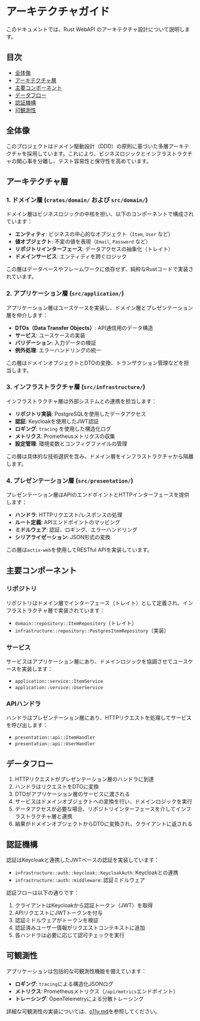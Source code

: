 # アーキテクチャガイド

このドキュメントでは、Rust WebAPI のアーキテクチャ設計について説明します。

## 目次

- [全体像](#全体像)
- [アーキテクチャ層](#アーキテクチャ層)
- [主要コンポーネント](#主要コンポーネント)
- [データフロー](#データフロー)
- [認証機構](#認証機構)
- [可観測性](#可観測性)

## 全体像

このプロジェクトはドメイン駆動設計（DDD）の原則に基づいた多層アーキテクチャを採用しています。これにより、ビジネスロジックとインフラストラクチャの関心事を分離し、テスト容易性と保守性を高めています。

## アーキテクチャ層

### 1. ドメイン層 (`crates/domain/` および `src/domain/`)

ドメイン層はビジネスロジックの中核を担い、以下のコンポーネントで構成されています：

- **エンティティ**: ビジネスの中心的なオブジェクト（`Item`, `User` など）
- **値オブジェクト**: 不変の値を表現（`Email`, `Password` など）
- **リポジトリインターフェース**: データアクセスの抽象化（トレイト）
- **ドメインサービス**: エンティティを跨ぐロジック

この層はデータベースやフレームワークに依存せず、純粋なRustコードで実装されています。

### 2. アプリケーション層 (`src/application/`)

アプリケーション層はユースケースを実装し、ドメイン層とプレゼンテーション層を仲介します：

- **DTOs（Data Transfer Objects）**: API通信用のデータ構造
- **サービス**: ユースケースの実装
- **バリデーション**: 入力データの検証
- **例外処理**: エラーハンドリングの統一

この層はドメインオブジェクトとDTOの変換、トランザクション管理などを担当します。

### 3. インフラストラクチャ層 (`src/infrastructure/`)

インフラストラクチャ層は外部システムとの連携を担当します：

- **リポジトリ実装**: PostgreSQLを使用したデータアクセス
- **認証**: Keycloakを使用したJWT認証
- **ロギング**: `tracing` を使用した構造化ログ
- **メトリクス**: Prometheusメトリクスの収集
- **設定管理**: 環境変数とコンフィグファイルの管理

この層は具体的な技術選択を含み、ドメイン層をインフラストラクチャから隔離します。

### 4. プレゼンテーション層 (`src/presentation/`)

プレゼンテーション層はAPIのエンドポイントとHTTPインターフェースを提供します：

- **ハンドラ**: HTTPリクエスト/レスポンスの処理
- **ルート定義**: APIエンドポイントのマッピング
- **ミドルウェア**: 認証、ロギング、エラーハンドリング
- **シリアライゼーション**: JSON形式の変換

この層は`actix-web`を使用してRESTful APIを実装しています。

## 主要コンポーネント

### リポジトリ

リポジトリはドメイン層でインターフェース（トレイト）として定義され、インフラストラクチャ層で実装されています：

- `domain::repository::ItemRepository`（トレイト）
- `infrastructure::repository::PostgresItemRepository`（実装）

### サービス

サービスはアプリケーション層にあり、ドメインロジックを協調させてユースケースを実装します：

- `application::service::ItemService`
- `application::service::UserService`

### APIハンドラ

ハンドラはプレゼンテーション層にあり、HTTPリクエストを処理してサービスを呼び出します：

- `presentation::api::ItemHandler`
- `presentation::api::UserHandler`

## データフロー

1. HTTPリクエストがプレゼンテーション層のハンドラに到達
2. ハンドラはリクエストをDTOに変換
3. DTOがアプリケーション層のサービスに渡される
4. サービスはドメインオブジェクトへの変換を行い、ドメインロジックを実行
5. データアクセスが必要な場合、リポジトリインターフェースを介してインフラストラクチャ層と連携
6. 結果がドメインオブジェクトからDTOに変換され、クライアントに返される

## 認証機構

認証はKeycloakと連携したJWTベースの認証を実装しています：

- `infrastructure::auth::keycloak::KeycloakAuth`: Keycloakとの連携
- `infrastructure::auth::middleware`: 認証ミドルウェア

認証フローは以下の通りです：

1. クライアントはKeycloakから認証トークン（JWT）を取得
2. APIリクエストにJWTトークンを付与
3. 認証ミドルウェアがトークンを検証
4. 認証済みユーザー情報がリクエストコンテキストに追加
5. 各ハンドラは必要に応じて認可チェックを実行

## 可観測性

アプリケーションは包括的な可観測性機能を備えています：

- **ロギング**: `tracing`による構造化JSONログ
- **メトリクス**: Prometheusメトリクス（`/api/metrics`エンドポイント）
- **トレーシング**: OpenTelemetryによる分散トレーシング

詳細な可観測性の実装については、[o11y.md](../o11y.md)を参照してください。
